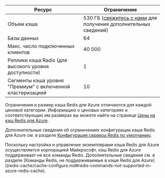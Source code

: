 | Ресурс | Ограничение |
| --- | --- |
| Объем кэша |530 ГБ ([свяжитесь с нами](mailto:wapteams@microsoft.com?subject=Redis%20Cache%20quota%20increase) для получения дополнительных сведений) |
| Базы данных |64 |
| Макс. число подключенных клиентов |40 000 |
| Реплики кэша Radis (для высокого уровня доступности) |1 |
| Сегменты кэша уровня "Премиум" с включенной кластеризацией |10 |

Ограничения и размер кэша Redis для Azure отличаются для каждой ценовой категории. Информацию о ценовых категориях и соответствующих им размерах вы можете найти на странице [Цены на кэш Redis для Azure](https://azure.microsoft.com/pricing/details/cache/).

Дополнительные сведения об ограничениях конфигурации кэша Redis для Azure см. в разделе [Конфигурация сервера Redis по умолчанию](../articles/redis-cache/cache-configure.md#default-redis-server-configuration).

Поскольку настройка и управление экземплярами кэша Redis для Azure осуществляется корпорацией Майкрософт, кэш Redis для Azure поддерживает не все команды Redis. Дополнительные сведения см. в разделе [Команды Redis, не поддерживаемые в кэше Redis для Azure]((redis-cache/cache-configure.md#redis-commands-not-supported-in-azure-redis-cache).



<!--HONumber=Nov16_HO3-->


